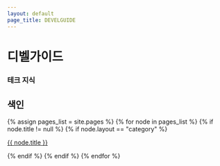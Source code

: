 ```yaml
---
layout: default
page_title: DEVELGUIDE
---
```


<div data-include-path="{{site.baseurl}}/site/TabBar.html"></div>

<main>

<div class="Side-Bar_dummy"></div>

<div class="h1-with-account">
  <h1 class="LargeTitle">디벨가이드</h1>
</div>

<div class="div-search mobile-search">
  <i class="iSearch iRegular"></i>
  <h3 class="Subheadline">테크 지식</h3>
</div>

<div class="Activity">
  <div class="text text-row">
    <h2 class="Title2">색인</h2>
  </div>

  <div class="category">
  {% assign pages_list = site.pages %}
  {% for node in pages_list %}
    {% if node.title != null %}
      {% if node.layout == "category" %}
      <a href="{{ site.baseurl }}{{ node.url }}">
        <div class="box-A {% if page.url == node.url %} active{% endif %}">
          <div class="box_text-A">
            <p class="Body f500">{{ node.title }}</p>
          </div>
          <div class="box_go">
            <i class="iArrowKeyRight fille"></i>
          </div>
        </div>
      </a>
      {% endif %}
    {% endif %}
  {% endfor %}
  </div>
</div>

</main>

<!-- Script pointing to jekyll-search.js -->
<script>history.scrollRestoration = "manual"</script>
<script type="text/javascript" src="{{site.baseurl}}/asset/js/import.js"></script>
<script type="text/javascript" src="{{site.baseurl}}/asset/js/theme-toggle.js"></script>
<script type="text/javascript" src="{{site.baseurl}}/asset/js/header-scroll.js"></script>
<script type="text/javascript" src="{{site.baseurl}}/asset/js/search_ui.js"></script>
<script type="text/javascript" src="{{site.baseurl}}/asset/js/jekyll-search.min.js"></script>
<script type="text/javascript">
      SimpleJekyllSearch({
        searchInput: document.querySelector('.searchInput'),
        resultsContainer: document.querySelector('.searchResults'),
        json: '{{ site.baseurl }}/search.json',
        searchResultTemplate: '<a href="{url}" title="{desc}"><li>{title}</li></a>',
        noResultsText: '<li>검색 결과를 찾을 수 없습니다..ㅠㅜ</li>',
        limit: 20,
        fuzzy: false,
        exclude: ['Welcome']
      })
</script>